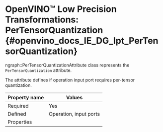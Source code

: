 # OpenVINO™ Low Precision Transformations: PerTensorQuantization {#openvino_docs_IE_DG_lpt_PerTensorQuantization}

ngraph::PerTensorQuantizationAttribute class represents the `PerTensorQuantization` attribute.

The attribute defines if operation input port requires per-tensor quantization.

| Property name | Values                                       |
|---------------|----------------------------------------------|
| Required      | Yes                                          |
| Defined       | Operation, input ports                        |
| Properties    |                                              |